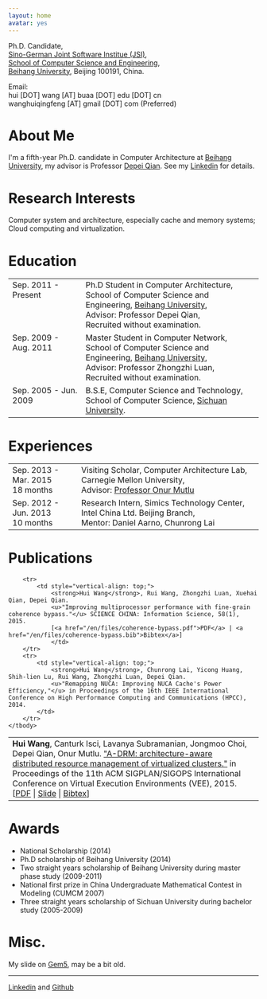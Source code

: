```yaml
---
layout: home
avatar: yes
---
```


Ph.D. Candidate,<br/>
[Sino-German Joint Software Institue (JSI)](http://www.jsi.buaa.edu.cn),<br/>
[School of Computer Science and Engineering](http://scse.buaa.edu.cn/),<br/>
[Beihang University](http://ev.buaa.edu.cn/), Beijing 100191, China.<br/>

Email: <br/>
hui [DOT] wang [AT] buaa [DOT] edu [DOT] cn <br/>
wanghuiqingfeng [AT] gmail [DOT] com  (Preferred)

# About Me
I'm a fifth-year Ph.D. candidate in Computer Architecture at [Beihang
University](http://ev.buaa.edu.cn/), my advisor is Professor [Depei
Qian](https://scholar.google.com.tr/citations?user=tl9JLZkAAAAJ&hl=en&oi=ao).
See my [Linkedin](http://www.linkedin.com/in/thinkwh) for details.

# Research Interests
Computer system and architecture, especially cache and memory systems; Cloud computing and virtualization.

# Education
<table style="text-align: left;" border="0">
    <tbody>
        <tr>
            <td style="vertical-align: top;">Sep. 2011 - Present</td>
            <td style="vertical-align: top;">Ph.D Student in Computer Architecture,<br>
            School of Computer Science and Engineering,
            <a href=http://ev.buaa.edu.cn/>Beihang University</a>, <br/>
            Advisor: Professor Depei Qian,<br>
            Recruited without examination.
            </td>
        </tr>
        <tr>
            <td style="vertical-align: top;">Sep. 2009 - Aug. 2011</td>
            <td style="vertical-align: top;">Master Student in Computer Network,<br>
            School of Computer Science and Engineering,
            <a href=http://ev.buaa.edu.cn/>Beihang University</a>, <br/>
            Advisor: Professor Zhongzhi Luan,<br>
            Recruited without examination.
            </td>
        </tr>
        <tr>
            <td style="vertical-align: top;">Sep. 2005 - Jun. 2009</td>
            <td style="vertical-align: top;">B.S.E, Computer Science and Technology,<br>
            School of Computer Science, 
            <a href=http://www.scu.edu.cn/en/>Sichuan University</a>.<br/>
            </td>
        </tr>
    </tbody>
</table>

# Experiences
<table style="text-align: left;" border="0">
    <tbody>
        <tr>
            <td style="vertical-align: top;">Sep. 2013 - Mar. 2015<br>18 months</td>
            <td style="vertical-align: top;">Visiting Scholar, Computer Architecture Lab, Carnegie Mellon University,<br>
            Advisor: <a href="http://users.ece.cmu.edu/~omutlu">Professor Onur Mutlu</a></td>
        </tr>
        <tr>
            <td style="vertical-align: top;">Sep. 2012 - Jun. 2013<br>10 months</td>
            <td style="vertical-align: top;">Research Intern, Simics Technology Center, Intel China Ltd. Beijing Branch,<br>
            Mentor: Daniel Aarno, Chunrong Lai</td>
        </tr>
    </tbody>
</table>

# Publications
<table style="text-align: left;" border="0">
    <tbody>
        <tr>
            <td style="vertical-align: top;">
            	<strong>Hui Wang</strong>, Canturk Isci, Lavanya Subramanian, Jongmoo Choi, Depei Qian, Onur Mutlu. 
            	<u>"A-DRM: architecture-aware distributed resource management of virtualized clusters."</u> in Proceedings of the 11th ACM SIGPLAN/SIGOPS International Conference on Virtual Execution Environments (VEE), 2015. 
		[<a href="/en/files/adrm-vee2015.pdf">PDF</a> | <a href="/en/files/adrm-vee2015.pptx">Slide</a> | <a href="/en/files/adrm-vee2015.bib">Bibtex</a>]
            </td>
        </tr>

        <tr>
            <td style="vertical-align: top;">
            	<strong>Hui Wang</strong>, Rui Wang, Zhongzhi Luan, Xuehai Qian, Depei Qian. 
            	<u>"Improving multiprocessor performance with fine-grain coherence bypass."</u> SCIENCE CHINA: Information Science, 58(1), 2015. 
            	[<a href="/en/files/coherence-bypass.pdf">PDF</a> | <a href="/en/files/coherence-bypass.bib">Bibtex</a>]
            	</td>
        </tr>
        <tr>
            <td style="vertical-align: top;">
            	<strong>Hui Wang</strong>, Chunrong Lai, Yicong Huang, Shih-lien Lu, Rui Wang, Zhongzhi Luan, Depei Qian. 
            	<u>"Remapping NUCA: Improving NUCA Cache's Power Efficiency,"</u> in Proceedings of the 16th IEEE International Conference on High Performance Computing and Communications (HPCC), 2014.
            </td>
        </tr>
    </tbody>
</table>

# Awards
* National Scholarship (2014)
* Ph.D scholarship of Beihang University (2014)
* Two straight years scholarship of Beihang University during master phase study (2009-2011)
* National first prize in China Undergraduate Mathematical Contest in Modeling (CUMCM 2007) 
* Three straight years scholarship of Sichuan University during bachelor study (2005-2009)

# Misc.
My slide on <a href="/en/files/gem5_guide.pptx">Gem5</a>, may be a bit old.

***************************
[Linkedin](http://www.linkedin.com/in/thinkwh) and [Github](https://github.com/thinkwh)

